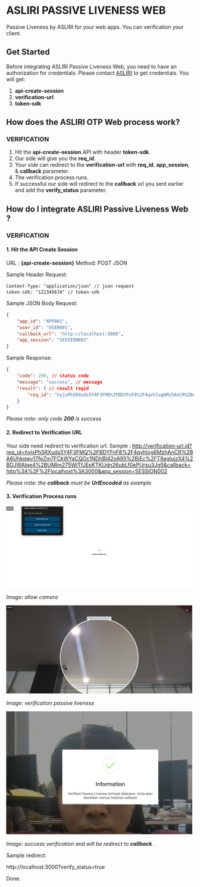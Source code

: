 # ASLIRI PASSIVE LIVENESS WEB
Passive Liveness by ASLIRI for your web apps. You can verification your client.

## Get Started
Before integrating ASLIRI Passive Liveness Web, you need to have an authorization for credentials. Please contact [ASLIRI](https://asliri.id) to get credentials. You will get:
1. **api-create-session**
2. **verification-url**
3. **token-sdk**

## How does the ASLIRI OTP Web process work?

### VERIFICATION

1. Hit the **api-create-session** API with header **token-sdk**.
2. Our side will give you the **req_id**.
3. Your side can redirect to the **verification-url** with **req_id**, **app_session**, & **callback** parameter.
4. The verification process runs.
5. If successful our side will redirect to the **callback** url you sent earlier and add the **verify_status** parameter.


## How do I integrate ASLIRI Passive Liveness Web ?

### VERIFICATION
#### 1. Hit the API Create Session

URL : **{api-create-session}**
Method: POST JSON

Sample Header Request:
```
Content-Type: "application/json" // json request
token-sdk: "1Z234567A" // token-sdk
```

Sample JSON Body Request:
```json
{
	"app_id": "APP001",
	"user_id": "USER001",
	"callback_url": "http://localhost:3000",
	"app_session": "SESSION002"
}
```

Sample Response:
```json
{
    "code": 200, // status code
    "message": "success", // message
    "result": { // result reqid
        "req_id": "hyjxPh5RXuds5Y4F3FMQ%2FBDYFnF8%2F4qvhlog6MzhAnCR%2BA6Uhkqwv17feZm7FCkWYaCQOc1NDhBI42oA95%2BiEc%2FT8aglujzX4%2BDJWAlqe4%2BUMIm275WITfJEeKTKUdn26ubLf0ePUrsu3Jg5"
    }
}
```

*Please note: only code **200** is success*

#### 2. Redirect to Verification URL
Your side need redirect to verification url.
Sample :
http://verification-url.id?req_id=hyjxPh5RXuds5Y4F3FMQ%2FBDYFnF8%2F4qvhlog6MzhAnCR%2BA6Uhkqwv17feZm7FCkWYaCQOc1NDhBI42oA95%2BiEc%2FT8aglujzX4%2BDJWAlqe4%2BUMIm275WITfJEeKTKUdn26ubLf0ePUrsu3Jg5&callback=http%3A%2F%2Flocalhost%3A3000&app_session=SESSION002

*Please note: the **callback** must be **UrlEncoded** as example*

#### 3. Verification Process runs
<img src="./pics/img1.png" width=500>

*Image: allow camera*

<img src="./pics/img2.png" width=500>

*Image: verification passive liveness*

<img src="./pics/img3.png" width=500>

*Image: success verification and will be redirect to **callback** .*

Sample redirect:

http://localhost:3000?verify_status=true


Done.

